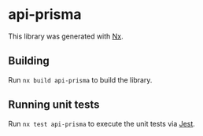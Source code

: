 # api-prisma

This library was generated with [Nx](https://nx.dev).

## Building

Run `nx build api-prisma` to build the library.

## Running unit tests

Run `nx test api-prisma` to execute the unit tests via [Jest](https://jestjs.io).

